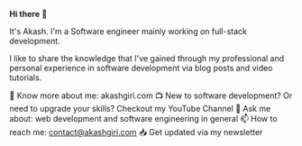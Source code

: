 **Hi there** 👋

<!--
It's Akash. I'm a Software engineer mainly working on full-stack development.
Here are some ideas to get you started:

- 🔭 I’m currently working on ...
- 🌱 I’m currently learning ...
- 👯 I’m looking to collaborate on ...
- 🤔 I’m looking for help with ...
- 💬 Ask me about ...
- 📫 How to reach me: ...
- 😄 Pronouns: ...
- ⚡ Fun fact: ...
-->
It's Akash. I'm a Software engineer mainly working on full-stack development.

I like to share the knowledge that I've gained through my professional and personal experience in software development via blog posts and video tutorials.

🔗 Know more about me: akashgiri.com
📺 New to software development? Or need to upgrade your skills? Checkout my YouTube Channel
💬 Ask me about: web development and software engineering in general
📫 How to reach me: contact@akashgiri.com
📥 Get updated via my newsletter
